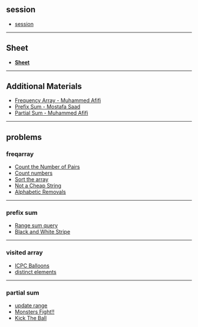 ## session 
- [session](https://drive.google.com/file/d/131i3ftnt7pavIDQ5NOTo8Uth7R0d14Ko/view?usp=sharing)

<hr>

## Sheet

- [**Sheet**](https://codeforces.com/group/MWSDmqGsZm/contest/223206)

<hr>

## Additional Materials


- [Frequency Array - Muhammed Afifi](https://youtu.be/kQGTjql8WjI)
- [Prefix Sum - Mostafa Saad](https://youtu.be/hqOqr6vFPp8)
- [Partial Sum - Muhammed Afifi](https://youtu.be/vF78qRAAyx4)

<hr>

## problems 

### freqarray
- [Count the Number of Pairs](https://codeforces.com/contest/1800/problem/B)
- [Count numbers](https://codeforces.com/group/c3FDl9EUi9/contest/262795/problem/A) 
- [Sort the array](https://codeforces.com/group/c3FDl9EUi9/contest/262795/problem/C)
- [Not a Cheap String](https://codeforces.com/contest/1702/problem/D)
- [Alphabetic Removals](https://codeforces.com/group/u3Ii79X3NY/contest/270254/problem/B)

<hr>

### prefix sum
- [Range sum query](https://codeforces.com/group/c3FDl9EUi9/contest/262795/problem/E)
- [ Black and White Stripe](https://codeforces.com/contest/1690/problem/D)


<hr>

### visited array
- [ICPC Balloons](https://codeforces.com/contest/1703/problem/B)
- [ distinct elements](https://codeforces.com/group/c3FDl9EUi9/contest/262795/problem/M)

<hr>

### partial sum
- [update range](https://codeforces.com/group/c3FDl9EUi9/contest/262795/problem/F)
- [Monsters Fight!!](https://codeforces.com/group/d7sWIJvZg5/contest/404585/problem/F)
- [Kick The Ball](https://codeforces.com/group/d7sWIJvZg5/contest/404585/problem/B)








